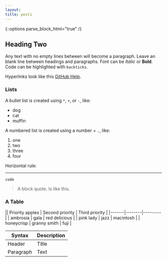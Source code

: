 ```yaml
---
layout:
title: post1
---
```


{::options parse_block_html="true" /}
<article markdown="1" class="post-content">

## Heading Two

Any text with no empty lines between will become a paragraph.
Leave an blank line between headings and paragraphs.
Font can be *Italic* or **Bold**.
Code can be highlighted with `backticks`.

Hyperlinks look like this [GitHub Help](https://help.github.com/).

### Lists

A bullet list is created using `*`, `+`, or `-`, like:

- dog
- cat
- muffin

A numbered list is created using a number + `.`, like:

1. one
2. two
6. three
2. four

Horizontal rule:

***

`code`

> A block quote.
> Is like this.


### A Table

|| Priority apples | Second priority | Third priority |
|-------|--------|---------|
| ambrosia | gala | red delicious |
| pink lady | jazz | macintosh |
| honeycrisp | granny smith | fuji |




| Syntax      | Description |
| ----------- | ----------- |
| Header      | Title       |
| Paragraph   | Text        |

</article>

